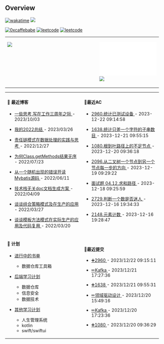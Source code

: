 
## Overview

[![wakatime](https://wakatime.com/badge/user/78591c59-95d5-4479-b2fc-988c35f31d59.svg)](https://wakatime.com/@78591c59-95d5-4479-b2fc-988c35f31d59) ![](https://gpvc.arturio.dev/0xcaffebabe)

[![0xcaffebabe](https://img.shields.io/static/v1?label=LeetCode%200xcaffebabe&message=4839&color=success)](https://leetcode.cn/u/0xcaffebabe/) [![leetcode](https://img.shields.io/static/v1?label=Solved&message=1056%20/%203612&color=success)](https://leetcode.cn/u/0xcaffebabe/) [![leetcode](https://img.shields.io/static/v1?label=Accepted&message=84.64%&color=success)](https://leetcode.cn/u/0xcaffebabe/)

<table border="0">
  <tr border="0">

  <td valign="top" width="60%">

  ![](https://github-readme-stats.vercel.app/api/wakatime?username=0xcaffebabe&layout=compact&langs_count=12&theme=dark&range=all_time)

  </td>

  <td valign="top" width="40%">

  ![](https://raw.githubusercontent.com/0xcaffebabe/github-stats/master/generated/overview.svg)
  ![](https://github-profile-summary-cards.vercel.app/api/cards/productive-time?username=0xcaffebabe&theme=github_dark&utcOffset=8)

  </td>
  </tr>

</table>

<table>

<tr>
<td valign="top" width="50%">

#### 📖 最近博客


* <a href="https://0xcaffebabe.github.io/%E4%BA%BA%E7%94%9F/2023/10/03/%E4%B8%80%E4%BA%9B%E6%80%9D%E8%80%83,%E5%86%99%E5%9C%A8%E5%B7%A5%E4%BD%9C%E4%B8%89%E5%91%A8%E5%B9%B4%E4%B9%8B%E9%99%85.html" target="_blank"> 一些思考,写在工作三周年之际 </a> - 2023/10/03 

    
* <a href="https://0xcaffebabe.github.io/%E4%BA%BA%E7%94%9F/2023/03/26/%E6%88%91%E7%9A%842022%E6%80%BB%E7%BB%93.html" target="_blank"> 我的2022总结 </a> - 2023/03/26 

    
* <a href="https://0xcaffebabe.github.io/%E8%AE%BE%E8%AE%A1%E6%A8%A1%E5%BC%8F/2022/12/27/%E8%B4%A3%E4%BB%BB%E9%93%BE%E6%A8%A1%E5%BC%8F%E5%9C%A8%E6%95%B0%E6%8D%AE%E5%A4%84%E7%90%86%E7%9A%84%E5%AE%9E%E8%B7%B5%E4%B8%8E%E6%80%9D%E8%80%83.html" target="_blank"> 责任链模式在数据处理的实践与思考 </a> - 2022/12/27 

    
* <a href="https://0xcaffebabe.github.io/jvm/2022/07/23/%E4%B8%BA%E4%BD%95Class.getMethods%E7%BB%93%E6%9E%9C%E6%97%A0%E5%BA%8F.html" target="_blank"> 为何Class.getMethods结果无序 </a> - 2022/07/23 

    
* <a href="https://0xcaffebabe.github.io/java/2022/06/11/%E4%BB%8E%E4%B8%80%E4%B8%AA%E9%9A%8F%E6%9C%BA%E5%87%BA%E7%8E%B0%E7%9A%84%E9%94%99%E8%AF%AF%E5%BC%80%E8%AF%BBMybatis%E6%BA%90%E7%A0%81.html" target="_blank"> 从一个随机出现的错误开读Mybatis源码 </a> - 2022/06/11 

    
* <a href="https://0xcaffebabe.github.io/%E6%97%A5%E5%B8%B8/2022/04/09/%E6%8A%80%E6%9C%AF%E6%A0%88%E6%97%A0%E5%85%B3doc%E6%96%87%E6%A1%A3%E7%94%9F%E6%88%90%E6%96%B9%E6%A1%88.html" target="_blank"> 技术栈无关doc文档生成方案 </a> - 2022/04/09 

    
* <a href="https://0xcaffebabe.github.io/%E8%AE%BE%E8%AE%A1%E6%A8%A1%E5%BC%8F/2022/03/27/%E8%B0%88%E8%B0%88%E7%BB%84%E5%90%88%E7%AD%96%E7%95%A5%E6%A8%A1%E5%BC%8F%E5%8F%8A%E5%9C%A8%E7%94%9F%E4%BA%A7%E7%9A%84%E5%BA%94%E7%94%A8.html" target="_blank"> 谈谈组合策略模式及在生产的应用 </a> - 2022/03/27 

    
* <a href="https://0xcaffebabe.github.io/%E8%AE%BE%E8%AE%A1%E6%A8%A1%E5%BC%8F/2022/03/20/%E8%B0%88%E8%B0%88%E6%A8%A1%E6%9D%BF%E6%96%B9%E6%B3%95%E6%A8%A1%E5%BC%8F%E5%9C%A8%E5%AE%9E%E9%99%85%E7%94%9F%E4%BA%A7%E7%9A%84%E5%BA%94%E7%94%A8%E5%8F%8A%E4%BB%A3%E7%A0%81%E5%A4%8D%E7%94%A8.html" target="_blank"> 谈谈模板方法模式在实际生产的应用及代码复用 </a> - 2022/03/20 

        

</td>

<td valign="top" width="50%">

#### 🔋最近AC


  * <a href="https://leetcode.cn/submissions/detail/490479144" target="_blank"> 2960.统计已测试设备 </a> - 2023-12-22 09:14:58 

    
  * <a href="https://leetcode.cn/submissions/detail/490262020" target="_blank"> 1638.统计只差一个字符的子串数目 </a> - 2023-12-21 09:55:15 

    
  * <a href="https://leetcode.cn/submissions/detail/490033110" target="_blank"> 1080.根到叶路径上的不足节点 </a> - 2023-12-20 09:36:18 

    
  * <a href="https://leetcode.cn/submissions/detail/489786953" target="_blank"> 2096.从二叉树一个节点到另一个节点每一步的方向 </a> - 2023-12-19 09:29:22 

    
  * <a href="https://leetcode.cn/submissions/detail/489546789" target="_blank"> 面试题 04.12.求和路径 </a> - 2023-12-18 09:25:59 

    
  * <a href="https://leetcode.cn/submissions/detail/489284821" target="_blank"> 2729.判断一个数是否迷人 </a> - 2023-12-16 19:34:33 

    
  * <a href="https://leetcode.cn/submissions/detail/489284029" target="_blank"> 2148.元素计数 </a> - 2023-12-16 19:28:47 

    

</td>

</tr>

<tr>

<td valign="top" width="50%">

#### 📝 计划

- [进行中的书单](https://github.com/users/0xcaffebabe/projects/4)
  - 数据仓库工具箱


- [后端学习计划](https://github.com/users/0xcaffebabe/projects/1)
  - 数据仓库
  - 信息安全
  - 数据技术


- [其他学习计划](https://github.com/users/0xcaffebabe/projects/3)
  - 人生管理系统
  - kotlin
  - swift/swiftui


<td>

#### 🌴最近提交


  * <a href="https://github.com/0xcaffebabe/leetcode/commit/d09317bf02b553620982f71cee11a70842afd504" target="_blank"> ➕2960 </a> - 2023/12/22 09:15:11 

    
  * <a href="https://github.com/0xcaffebabe/note/commit/fa32b1a9ad5a1159864e54fc6fa799375b94ef96" target="_blank"> ✏Kafka </a> - 2023/12/21 17:27:36 

    
  * <a href="https://github.com/0xcaffebabe/leetcode/commit/38c4ede50de7ec31fe313d9413324cafbfe2265a" target="_blank"> ➕1638 </a> - 2023/12/21 09:55:31 

    
  * <a href="https://github.com/0xcaffebabe/note/commit/1f4a490b70ad5d0bc865d409c39d2568616c60f5" target="_blank"> ✏领域驱动设计 </a> - 2023/12/20 15:49:16 

    
  * <a href="https://github.com/0xcaffebabe/note/commit/61b40c834d510b8fc8a940920a81b30a6ab87128" target="_blank"> ✏Kafka </a> - 2023/12/20 17:23:36 

    
  * <a href="https://github.com/0xcaffebabe/leetcode/commit/17069d3e7557a7362376e8bceb40c947f484ad9c" target="_blank"> ➕1080 </a> - 2023/12/20 09:36:29 

    

</td>

</tr>

</table>

